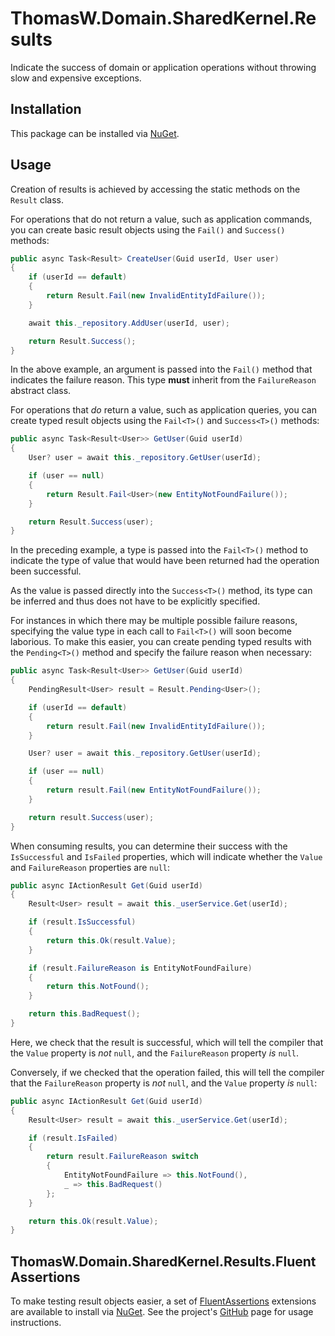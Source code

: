 ﻿# ThomasW.Domain.SharedKernel.Results

Indicate the success of domain or application operations without throwing slow
and expensive exceptions.

## Installation

This package can be installed via [NuGet](https://www.nuget.org/packages/ThomasW.Domain.SharedKernel.Results).

## Usage

Creation of results is achieved by accessing the static methods on the `Result`
class.

For operations that do not return a value, such as application commands, you 
can create basic result objects using the `Fail()` and `Success()` methods:

```c#
public async Task<Result> CreateUser(Guid userId, User user)
{
    if (userId == default)
    {
        return Result.Fail(new InvalidEntityIdFailure());
    }

    await this._repository.AddUser(userId, user);

    return Result.Success();
}
```

In the above example, an argument is passed into the `Fail()` method that
indicates the failure reason. This type **must** inherit from the
`FailureReason` abstract class.

For operations that _do_ return a value, such as application queries, you can
create typed result objects using the `Fail<T>()` and `Success<T>()` methods:

```c#
public async Task<Result<User>> GetUser(Guid userId)
{
    User? user = await this._repository.GetUser(userId);

    if (user == null)
    {
        return Result.Fail<User>(new EntityNotFoundFailure());
    }

    return Result.Success(user);
}
```

In the preceding example, a type is passed into the `Fail<T>()` method to
indicate the type of value that would have been returned had the operation been
successful.

As the value is passed directly into the `Success<T>()` method, its type can be
inferred and thus does not have to be explicitly specified.

For instances in which there may be multiple possible failure reasons,
specifying the value type in each call to `Fail<T>()` will soon become
laborious. To make this easier, you can create pending typed results with the
`Pending<T>()` method and specify the failure reason when necessary:

```c#
public async Task<Result<User>> GetUser(Guid userId)
{
    PendingResult<User> result = Result.Pending<User>();

    if (userId == default)
    {
        return result.Fail(new InvalidEntityIdFailure());
    }

    User? user = await this._repository.GetUser(userId);

    if (user == null)
    {
        return result.Fail(new EntityNotFoundFailure());
    }

    return result.Success(user);
}
```

When consuming results, you can determine their success with the `IsSuccessful`
and `IsFailed` properties, which will indicate whether the `Value` and
`FailureReason` properties are `null`:

```c#
public async IActionResult Get(Guid userId)
{
    Result<User> result = await this._userService.Get(userId);

    if (result.IsSuccessful)
    {
        return this.Ok(result.Value);
    }

    if (result.FailureReason is EntityNotFoundFailure)
    {
        return this.NotFound();
    }

    return this.BadRequest();
}
```

Here, we check that the result is successful, which will tell the compiler that
the `Value` property is _not_ `null`, and the `FailureReason` property _is_
`null`.

Conversely, if we checked that the operation failed, this will tell the
compiler that the `FailureReason` property is _not_ `null`, and the `Value`
property _is_ `null`:

```c#
public async IActionResult Get(Guid userId)
{
    Result<User> result = await this._userService.Get(userId);

    if (result.IsFailed)
    {
        return result.FailureReason switch
        {
            EntityNotFoundFailure => this.NotFound(),
            _ => this.BadRequest()
        };
    }

    return this.Ok(result.Value);
}
```

## ThomasW.Domain.SharedKernel.Results.FluentAssertions

To make testing result objects easier, a set of [FluentAssertions](https://www.nuget.org/packages/FluentAssertions)
extensions are available to install via [NuGet](https://www.nuget.org/packages/ThomasW.Domain.SharedKernel.Results.FluentAssertions).
See the project's [GitHub](https://github.com/thomaswoodcock/ThomasW.Domain.SharedKernel.Results.FluentAssertions) page for usage instructions.

